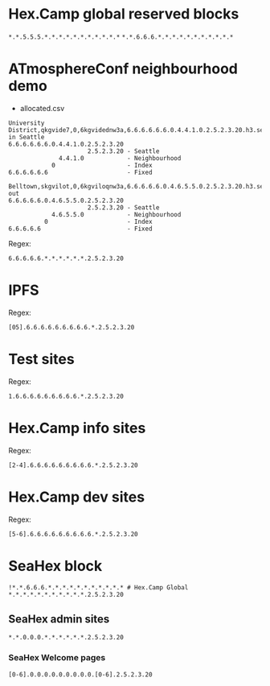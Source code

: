 # Hex.Camp global reserved blocks

`*.*.5.5.5.*.*.*.*.*.*.*.*.*.*.*`
`*.*.6.6.6.*.*.*.*.*.*.*.*.*.*.*`

# ATmosphereConf neighbourhood demo

* allocated.csv

```
University District,qkgvide7,0,6kgvidednw3a,6.6.6.6.6.6.0.4.4.1.0.2.5.2.3.20.h3.seahex.org.,Jim in Seattle
6.6.6.6.6.6.0.4.4.1.0.2.5.2.3.20
                      2.5.2.3.20 - Seattle
              4.4.1.0            - Neighbourhood
            0                    - Index
6.6.6.6.6.6                      - Fixed
```

```
Belltown,skgvilot,0,6kgviloqnw3a,6.6.6.6.6.0.4.6.5.5.0.2.5.2.3.20.h3.seahex.org.,Handed out
6.6.6.6.6.0.4.6.5.5.0.2.5.2.3.20
                      2.5.2.3.20 - Seattle
            4.6.5.5.0            - Neighbourhood
          0                      - Index
6.6.6.6.6                        - Fixed
```

Regex:

`6.6.6.6.6.*.*.*.*.*.*.2.5.2.3.20`

# IPFS

Regex:

`[05].6.6.6.6.6.6.6.6.6.*.2.5.2.3.20`

# Test sites

Regex:

`1.6.6.6.6.6.6.6.6.6.*.2.5.2.3.20`

# Hex.Camp info sites

Regex:

`[2-4].6.6.6.6.6.6.6.6.6.*.2.5.2.3.20`

# Hex.Camp dev sites

Regex:

`[5-6].6.6.6.6.6.6.6.6.6.*.2.5.2.3.20`

# SeaHex block

```
!*.*.6.6.6.*.*.*.*.*.*.*.*.*.*.* # Hex.Camp Global
*.*.*.*.*.*.*.*.*.*.*.2.5.2.3.20
```

## SeaHex admin sites

`*.*.0.0.0.*.*.*.*.*.*.2.5.2.3.20`

### SeaHex Welcome pages

`[0-6].0.0.0.0.0.0.0.0.0.[0-6].2.5.2.3.20`



